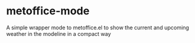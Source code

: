 # metoffice-mode
A simple wrapper mode to metoffice.el to show the current and upcoming weather in the modeline in a compact way
